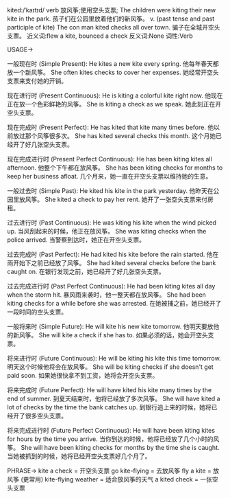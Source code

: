 kited:/ˈkaɪtɪd/
verb
放风筝;使用空头支票;
The children were kiting their new kite in the park. 孩子们在公园里放着他们的新风筝。
v. (past tense and past participle of kite)
The con man kited checks all over town. 骗子在全城开空头支票。
近义词:flew a kite, bounced a check
反义词:None
词性:Verb


USAGE->

一般现在时 (Simple Present):
He kites a new kite every spring. 他每年春天都放一个新风筝。
She often kites checks to cover her expenses. 她经常开空头支票来支付她的开销。

现在进行时 (Present Continuous):
He is kiting a colorful kite right now. 他现在正在放一个色彩鲜艳的风筝。
She is kiting a check as we speak. 她此刻正在开空头支票。

现在完成时 (Present Perfect):
He has kited that kite many times before. 他以前放过那个风筝很多次。
She has kited several checks this month. 这个月她已经开了好几张空头支票。

现在完成进行时 (Present Perfect Continuous):
He has been kiting kites all afternoon. 他整个下午都在放风筝。
She has been kiting checks for months to keep her business afloat. 几个月来，她一直在开空头支票以维持她的生意。

一般过去时 (Simple Past):
He kited his kite in the park yesterday. 他昨天在公园里放风筝。
She kited a check to pay her rent. 她开了一张空头支票来付房租。

过去进行时 (Past Continuous):
He was kiting his kite when the wind picked up. 当风刮起来的时候，他正在放风筝。
She was kiting checks when the police arrived. 当警察到达时，她正在开空头支票。

过去完成时 (Past Perfect):
He had kited his kite before the rain started. 他在雨开始下之前已经放了风筝。
She had kited several checks before the bank caught on. 在银行发现之前，她已经开了好几张空头支票。


过去完成进行时 (Past Perfect Continuous):
He had been kiting kites all day when the storm hit.  暴风雨来袭时，他一整天都在放风筝。
She had been kiting checks for a while before she was arrested. 在她被捕之前，她已经开了一段时间的空头支票。


一般将来时 (Simple Future):
He will kite his new kite tomorrow. 他明天要放他的新风筝。
She will kite a check if she has to. 如果必须的话，她会开空头支票。

将来进行时 (Future Continuous):
He will be kiting his kite this time tomorrow. 明天这个时候他将会在放风筝。
She will be kiting checks if she doesn't get paid soon. 如果她很快拿不到工资，她将会开空头支票。


将来完成时 (Future Perfect):
He will have kited his kite many times by the end of summer. 到夏天结束时，他将已经放了多次风筝。
She will have kited a lot of checks by the time the bank catches up. 到银行追上来的时候，她将已经开了很多空头支票。

将来完成进行时 (Future Perfect Continuous):
He will have been kiting kites for hours by the time you arrive. 当你到达的时候，他将已经放了几个小时的风筝。
She will have been kiting checks for months by the time she is caught. 当她被抓到的时候，她将已经开空头支票好几个月了。


PHRASE->
kite a check = 开空头支票
go kite-flying = 去放风筝
fly a kite = 放风筝 (更常用)
kite-flying weather = 适合放风筝的天气
a kited check = 一张空头支票
